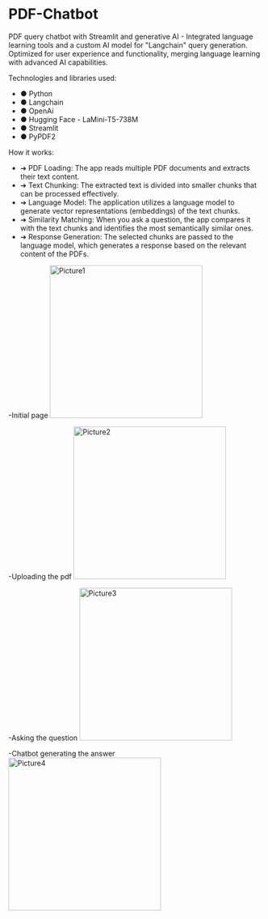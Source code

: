 # PDF-Chatbot
PDF query chatbot with Streamlit and generative AI - Integrated language learning tools and a custom AI model for "Langchain" query generation. Optimized for user experience and functionality, merging language learning with advanced AI capabilities.


Technologies and libraries used:
- ●	Python
- ●	Langchain
- ●	OpenAi
- ●	Hugging Face - LaMini-T5-738M
- ●	Streamlit
- ●	PyPDF2


How it works:
- ➔	PDF Loading: The app reads multiple PDF documents and extracts their text content.
- ➔	Text Chunking: The extracted text is divided into smaller chunks that can be processed effectively.
- ➔	Language Model: The application utilizes a language model to generate vector representations (embeddings) of the text chunks.
- ➔	Similarity Matching: When you ask a question, the app compares it with the text chunks and identifies the most semantically similar ones.
- ➔	Response Generation: The selected chunks are passed to the language model, which generates a response based on the relevant content of the PDFs.


-Initial page
<img width="302" alt="Picture1" src="https://github.com/tchandak03/PDF-Chatbot/assets/83765905/05016a8b-226f-462d-b775-9ccc15500838">

-Uploading the pdf
<img width="302" alt="Picture2" src="https://github.com/tchandak03/PDF-Chatbot/assets/83765905/c43723f4-0cdb-4b37-9b8c-c91801993dbb">

-Asking the question
<img width="302" alt="Picture3" src="https://github.com/tchandak03/PDF-Chatbot/assets/83765905/49a07ddf-2d4e-4d5c-9468-6009998f274c">

-Chatbot generating the answer
<img width="302" alt="Picture4" src="https://github.com/tchandak03/PDF-Chatbot/assets/83765905/36477801-d853-4934-9274-473fc55b9894">

